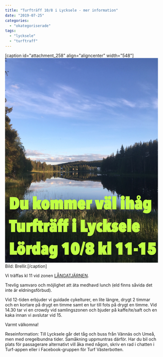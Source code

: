 ```yaml
---
title: "Turfträff 10/8 i Lycksele - mer information"
date: "2019-07-25"
categories: 
  - "okategoriserade"
tags: 
  - "lycksele"
  - "turftraff"
---
```


\[caption id="attachment\_258" align="aligncenter" width="548"\]![IMG_6011](images/img_6011.jpg) Bild: Brellir.\[/caption\]

Vi träffas kl 11 vid zonen [LÅNGATJÄRNEN](https://turfgame.com/map/Långatjärnen).

Trevlig samvaro och möjlighet att äta medhavd lunch (eld finns såvida det inte är eldningsförbud).

Vid 12-tiden erbjuder vi guidade cykelturer, en lite längre, drygt 2 timmar och en kortare på drygt en timme samt en tur till fots på drygt en timme. Vid 14.30 tar vi en crowdy vid samlingszonen och bjuder på kaffe/te/saft och en kaka innan vi avslutar vid 15.

Varmt välkomna!

Reseinformation: Till Lycksele går det tåg och buss från Vännäs och Umeå, men med oregelbundna tider. Samåkning uppmuntras därför. Har du bil och plats för passagerare alternativt vill åka med någon, skriv en rad i chatten i Turf-appen eller i Facebook-gruppen för Turf Västerbotten.
